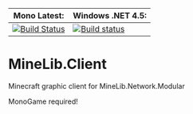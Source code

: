 **Mono Latest:** | **Windows .NET 4.5:**
------------ | -------------
[![Build Status](https://travis-ci.org/MineLib/MineLib.PCL.svg?branch=master)](https://travis-ci.org/MineLib/MineLib.PCL) | [![Build status](https://ci.appveyor.com/api/projects/status/bmagsg0sjd071x44?svg=true)](https://ci.appveyor.com/project/Aragas/minelib-pcl)

# MineLib.Client
Minecraft graphic client for MineLib.Network.Modular


MonoGame required!
